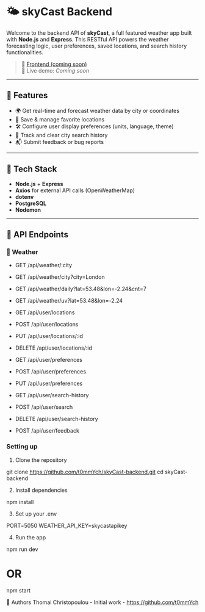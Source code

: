 # 🌤️ skyCast Backend

Welcome to the backend API of **skyCast**, a full featured weather app built with **Node.js** and **Express**.
This RESTful API powers the weather forecasting logic, user preferences, saved locations, and search history functionalities.

> 🔗 [Frontend (coming soon)]()  
> 📡 Live demo: _Coming soon_

---

## 🚀 Features

- 🌍 Get real-time and forecast weather data by city or coordinates
- 📍 Save & manage favorite locations
- 🛠️ Configure user display preferences (units, language, theme)
- 🔎 Track and clear city search history
- 📬 Submit feedback or bug reports

---

## 🧠 Tech Stack

- **Node.js** + **Express**
- **Axios** for external API calls (OpenWeatherMap)
- **dotenv**
- **PostgreSQL**
- **Nodemon**

---

## 🧪 API Endpoints

### 📡 Weather

- GET /api/weather/:city
- GET /api/weather/city?city=London
- GET /api/weather/daily?lat=53.48&lon=-2.24&cnt=7
- GET /api/weather/uv?lat=53.48&lon=-2.24

- GET /api/user/locations
- POST /api/user/locations
- PUT /api/user/locations/:id
- DELETE /api/user/locations/:id

- GET /api/user/preferences
- POST /api/user/preferences
- PUT /api/user/preferences

- GET /api/user/search-history
- POST /api/user/search
- DELETE /api/user/search-history

- POST /api/user/feedback

### Setting up

1. Clone the repository

git clone https://github.com/t0mmYch/skyCast-backend.git
cd skyCast-backend

2. Install dependencies

npm install

3. Set up your .env

PORT=5050
WEATHER_API_KEY=skycastapikey

4. Run the app

npm run dev

# OR

npm start

👥 Authors
Thomai Christopoulou - Initial work - https://github.com/t0mmYch
